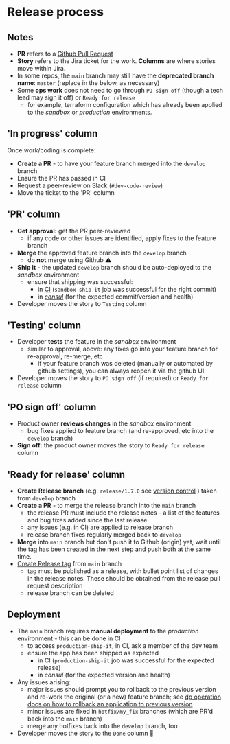 # Release process

## Notes

* **PR** refers to a [Github Pull Request](../training/culture-and-process/PULL_REQUEST_GUIDANCE.md)
* **Story** refers to the Jira ticket for the work. **Columns** are where stories move within Jira.
* In some repos, the `main` branch may still have the **deprecated branch name**: `master` (replace in the below, as necessary)
* Some **ops work** does not need to go through `PO sign off` (though a tech lead may sign it off) or `Ready for release`
  * for example, terraform configuration which has already been applied to the *sandbox* or *production* environments.

## 'In progress' column

Once work/coding is complete:

* **Create a PR** - to have your feature branch merged into the `develop` branch
* Ensure the PR has passed in CI
* Request a peer-review on Slack (`#dev-code-review`)
* Move the ticket to the 'PR' column

## 'PR' column

* **Get approval:** get the PR peer-reviewed
  * if any code or other issues are identified, apply fixes to the feature branch
* **Merge** the approved feature branch into the `develop` branch
  * do **not** merge using Github :warning:
* **Ship it** - the updated `develop` branch should be auto-deployed to the *sandbox* environment
  * ensure that shipping was successful:
    * in [CI](https://concourse.dp-ci.aws.onsdigital.uk/) (`sandbox-ship-it` job was successful for the right commit)
    * in [_consul_](https://consul.dp.aws.onsdigital.uk/ui/eu/services) (for the expected commit/version and health)
* Developer moves the story to `Testing` column

## 'Testing' column
* Developer **tests** the feature in the *sandbox* environment
  * similar to approval, above: any fixes go into your feature branch for re-approval, re-merge, etc
    * if your feature branch was deleted (manually or automated by github settings), you can always reopen it via the github UI
* Developer moves the story to `PO sign off` (if required) or `Ready for release` column

## 'PO sign off' column

* Product owner **reviews changes** in the *sandbox* environment
  * bug fixes applied to feature branch (and re-approved, etc into the `develop` branch)
* **Sign off:** the product owner moves the story to `Ready for release` column

## 'Ready for release' column

* **Create Release branch** (e.g. `release/1.7.0` see [version control](VERSIONING.md) ) taken from `develop` branch
* **Create a PR** - to merge the release branch into the `main` branch
  * the release PR must include the release notes - a list of the features and bug fixes added since the last release
  * any issues (e.g. in CI) are applied to release branch
  * release branch fixes regularly merged back to `develop`
* **Merge** into `main` branch but don't push it to Github (origin) yet, wait until the tag has been created in the next step and push both at the same time.
* [Create Release tag](TAGS.md) from `main` branch
  * tag must be published as a release, with bullet point list of changes in the release notes. These should be obtained from the release pull request description
  * release branch can be deleted

## Deployment

* The `main` branch requires **manual deployment** to the *production* environment - this can be done in CI
  * to access `production-ship-it`, in CI, ask a member of the dev team
  * ensure the app has been shipped as expected
    * in CI (`production-ship-it` job was successful for the expected release)
    * in _consul_ (for the expected version and health)
* Any issues arising:
  * major issues should prompt you to rollback to the previous version and re-work the original (or a new) feature branch; see [dp operation docs on how to rollback an application to previous version](https://github.com/ONSdigital/dp-operations/blob/main/guides/rollback-app.md#rolling-back-an-application-to-a-previous-deployment)
  * minor issues are fixed in `hotfix/my_fix` branches (which are PR'd back into the `main` branch)
  * merge any hotfixes back into the `develop` branch, too
* Developer moves the story to the `Done` column :tada:
